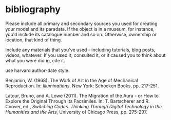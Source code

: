 # bibliography

Please include all primary and secondary sources you used for creating your model and its paradata. If the object is in a museum, for instance, you'd include its catalogue number and so on. Otherwise, ownership or location, that kind of thing.

Include any materials that you've used - including tutorials, blog posts, videos, whatever. If you used it, consulted it, or it caused you to think about what you were doing, cite it.

use harvard author-date style.

Benjamin, W. (1968). The Work of Art in the Age of Mechanical Reproduction. In: *Illuminations*. New York: Schocken Books, pp. 217-251.

Latour, Bruno, and A. Lowe (2011). The Migration of the Aura - or How to Explore the Original Through Its Facsimiles. In: T. Bartscherer and R. Coover, ed., *Switching Codes. Thinking Through Digital Technology in the Humanities and the Arts*, University of Chicago Press, pp. 275-297.
